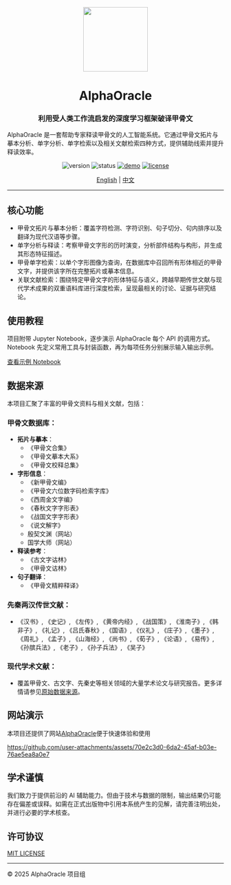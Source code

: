 <div align="center">
  <img src="https://i.postimg.cc/Kvk8mhqT/image-no-bg.png" width="150">
  <h1>AlphaOracle</h1>
</div>

<div align="center">
<h3>利用受人类工作流启发的深度学习框架破译甲骨文</h3>
</div>

AlphaOracle 是一套帮助专家释读甲骨文的人工智能系统。它通过甲骨文拓片与摹本分析、单字分析、单字检索以及相关文献检索四种方式，提供辅助线索并提升释读效率。

<div align="center">

![version](https://img.shields.io/badge/Version-v1.0-007acc)
![status](https://img.shields.io/badge/Status-active-00c853)
[![demo](https://img.shields.io/badge/Demo-available-ff9800)](http://vlrlabmonkey.xyz:8224/)
[![license](https://img.shields.io/badge/License-MIT-green)](LICENSE)

[English](README.md) | [中文](README_zh-CN.md)

</div>

---

## 核心功能

- 甲骨文拓片与摹本分析：覆盖字符检测、字符识别、句子切分、句内排序以及翻译为现代汉语等步骤。
- 单字分析与释读：考察甲骨文字形的历时演变，分析部件结构与构形，并生成其形态特征描述。
- 甲骨单字检索：以单个字形图像为查询，在数据库中召回所有形体相近的甲骨文字，并提供该字所在完整拓片或摹本信息。
- 关联文献检索：围绕特定甲骨文字的形体特征与语义，跨越早期传世文献与现代学术成果的双重语料库进行深度检索，呈现最相关的讨论、证据与研究结论。

## 使用教程

项目附带 Jupyter Notebook，逐步演示 AlphaOracle 每个 API 的调用方式。Notebook 先定义常用工具与封装函数，再为每项任务分别展示输入输出示例。

[查看示例 Notebook](example/demo.ipynb)

## 数据来源

本项目汇聚了丰富的甲骨文资料与相关文献，包括：

### 甲骨文数据库：
- **拓片与摹本**：
  - 《甲骨文合集》
  - 《甲骨文摹本大系》
  - 《甲骨文校释总集》
- **字形信息**：
  - 《新甲骨文编》
  - 《甲骨文六位数字码检索字库》
  - 《西周金文字编》
  - 《春秋文字字形表》
  - 《战国文字字形表》
  - 《说文解字》
  - 殷契文渊（网站）
  - 国学大师（网站）
- **释读参考**：
  - 《古文字诂林》
  - 《甲骨文诂林》
- **句子翻译**：
  - 《甲骨文精粹释译》

### 先秦两汉传世文献：
- 《汉书》, 《史记》, 《左传》, 《黄帝内经》, 《战国策》, 《淮南子》, 《韩非子》, 《礼记》, 《吕氏春秋》, 《国语》, 《仪礼》, 《庄子》, 《墨子》, 《周礼》, 《孟子》, 《山海经》, 《尚书》, 《荀子》, 《论语》, 《易传》, 《孙膑兵法》, 《老子》, 《孙子兵法》, 《吴子》

### 现代学术文献：
- 覆盖甲骨文、古文字、先秦史等相关领域的大量学术论文与研究报告。更多详情请参见[原始数据来源](http://vlrlabmonkey.xyz:8224/wenxian)。

## 网站演示
本项目还提供了网站[AlphaOracle](http://vlrlabmonkey.xyz:8224/)便于快速体验和使用

https://github.com/user-attachments/assets/70e2c3d0-6da2-45af-b03e-76ae5ea8a0e7

## 学术谨慎

我们致力于提供前沿的 AI 辅助能力。但由于技术与数据的限制，输出结果仍可能存在偏差或误释。如需在正式出版物中引用本系统产生的见解，请完善注明出处，并进行必要的学术核查。

## 许可协议

[MIT LICENSE](LICENSE)

---

© 2025 AlphaOracle 项目组

